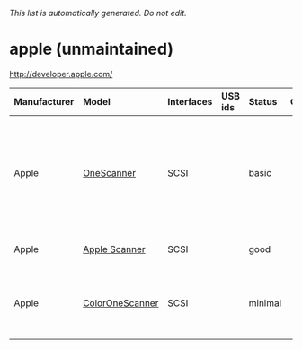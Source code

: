 _This list is automatically generated. Do not edit._

# apple (unmaintained) #
http://developer.apple.com/

| **Manufacturer** | **Model** | **Interfaces** | **USB ids** | **Status** | **Comment** | **URL** |
|:-----------------|:----------|:---------------|:------------|:-----------|:------------|:--------|
|Apple|[OneScanner](AppleOneScanner.md)|SCSI|  |basic|  |8bit, 256 shades of gray. The backend needs work especially in the quantization code but it may work.|
|Apple|[Apple Scanner](AppleAppleScanner.md)|SCSI|  |good|  |4bit, 16 shades of gray|
|Apple|[ColorOneScanner](AppleColorOneScanner.md)|SCSI|  |minimal|  |truecolor (needs much work) but it scans in non color modes.|